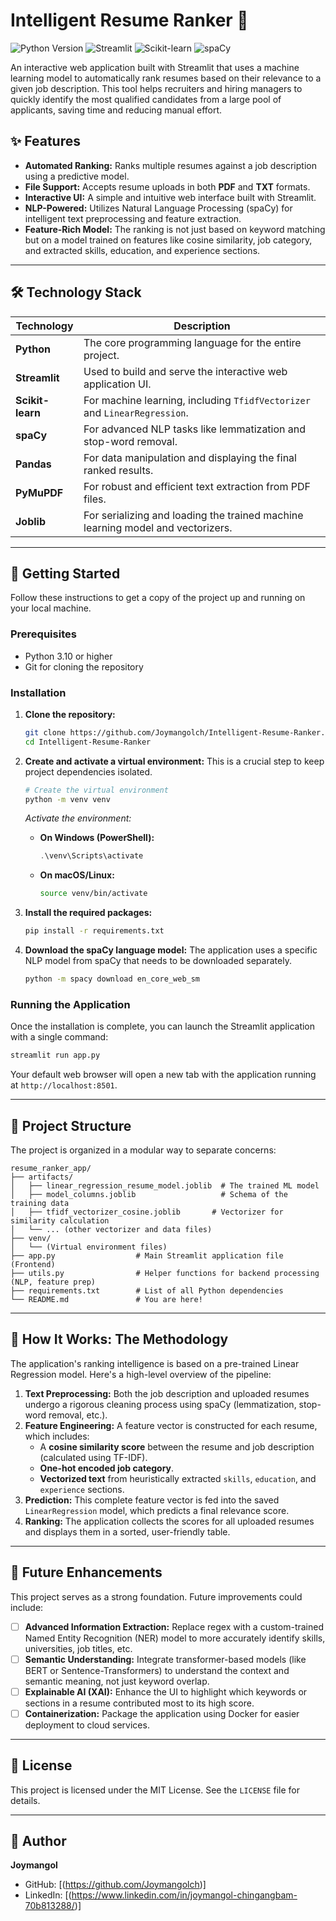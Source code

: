 # Intelligent Resume Ranker 🤖

![Python Version](https://img.shields.io/badge/python-3.10%2B-blue)
![Streamlit](https://img.shields.io/badge/Streamlit-1.28-FF4B4B)
![Scikit-learn](https://img.shields.io/badge/scikit--learn-1.3-F7931E)
![spaCy](https://img.shields.io/badge/spaCy-3.7-09A3D5)

An interactive web application built with Streamlit that uses a machine learning model to automatically rank resumes based on their relevance to a given job description. This tool helps recruiters and hiring managers to quickly identify the most qualified candidates from a large pool of applicants, saving time and reducing manual effort.


## ✨ Features

-   **Automated Ranking:** Ranks multiple resumes against a job description using a predictive model.
-   **File Support:** Accepts resume uploads in both **PDF** and **TXT** formats.
-   **Interactive UI:** A simple and intuitive web interface built with Streamlit.
-   **NLP-Powered:** Utilizes Natural Language Processing (spaCy) for intelligent text preprocessing and feature extraction.
-   **Feature-Rich Model:** The ranking is not just based on keyword matching but on a model trained on features like cosine similarity, job category, and extracted skills, education, and experience sections.

---

## 🛠️ Technology Stack

| Technology      | Description                                                                 |
| --------------- | --------------------------------------------------------------------------- |
| **Python**      | The core programming language for the entire project.                       |
| **Streamlit**   | Used to build and serve the interactive web application UI.                 |
| **Scikit-learn**| For machine learning, including `TfidfVectorizer` and `LinearRegression`. |
| **spaCy**       | For advanced NLP tasks like lemmatization and stop-word removal.            |
| **Pandas**      | For data manipulation and displaying the final ranked results.              |
| **PyMuPDF**     | For robust and efficient text extraction from PDF files.                    |
| **Joblib**      | For serializing and loading the trained machine learning model and vectorizers. |

---

## 🚀 Getting Started

Follow these instructions to get a copy of the project up and running on your local machine.

### Prerequisites

-   Python 3.10 or higher
-   Git for cloning the repository

### Installation

1.  **Clone the repository:**
    ```bash
    git clone https://github.com/Joymangolch/Intelligent-Resume-Ranker.git
    cd Intelligent-Resume-Ranker
    ```

2.  **Create and activate a virtual environment:**
    This is a crucial step to keep project dependencies isolated.
    ```bash
    # Create the virtual environment
    python -m venv venv
    ```
    
    *Activate the environment:*
    -   **On Windows (PowerShell):**
        ```powershell
        .\venv\Scripts\activate
        ```
    -   **On macOS/Linux:**
        ```bash
        source venv/bin/activate
        ```

3.  **Install the required packages:**
    ```bash
    pip install -r requirements.txt
    ```

4.  **Download the spaCy language model:**
    The application uses a specific NLP model from spaCy that needs to be downloaded separately.
    ```bash
    python -m spacy download en_core_web_sm
    ```

### Running the Application

Once the installation is complete, you can launch the Streamlit application with a single command:

```bash
streamlit run app.py
```

Your default web browser will open a new tab with the application running at `http://localhost:8501`.

---

## 📁 Project Structure

The project is organized in a modular way to separate concerns:

```
resume_ranker_app/
├── artifacts/
│   ├── linear_regression_resume_model.joblib  # The trained ML model
│   ├── model_columns.joblib                   # Schema of the training data
│   ├── tfidf_vectorizer_cosine.joblib       # Vectorizer for similarity calculation
│   └── ... (other vectorizer and data files)
├── venv/
│   └── (Virtual environment files)
├── app.py                  # Main Streamlit application file (Frontend)
├── utils.py                # Helper functions for backend processing (NLP, feature prep)
├── requirements.txt        # List of all Python dependencies
└── README.md               # You are here!
```

---

## 🧠 How It Works: The Methodology

The application's ranking intelligence is based on a pre-trained Linear Regression model. Here's a high-level overview of the pipeline:

1.  **Text Preprocessing:** Both the job description and uploaded resumes undergo a rigorous cleaning process using spaCy (lemmatization, stop-word removal, etc.).
2.  **Feature Engineering:** A feature vector is constructed for each resume, which includes:
    -   A **cosine similarity score** between the resume and job description (calculated using TF-IDF).
    -   **One-hot encoded job category**.
    -   **Vectorized text** from heuristically extracted `skills`, `education`, and `experience` sections.
3.  **Prediction:** This complete feature vector is fed into the saved `LinearRegression` model, which predicts a final relevance score.
4.  **Ranking:** The application collects the scores for all uploaded resumes and displays them in a sorted, user-friendly table.

---

## 🔮 Future Enhancements

This project serves as a strong foundation. Future improvements could include:

-   [ ] **Advanced Information Extraction:** Replace regex with a custom-trained Named Entity Recognition (NER) model to more accurately identify skills, universities, job titles, etc.
-   [ ] **Semantic Understanding:** Integrate transformer-based models (like BERT or Sentence-Transformers) to understand the context and semantic meaning, not just keyword overlap.
-   [ ] **Explainable AI (XAI):** Enhance the UI to highlight which keywords or sections in a resume contributed most to its high score.
-   [ ] **Containerization:** Package the application using Docker for easier deployment to cloud services.

---

## 📜 License

This project is licensed under the MIT License. See the `LICENSE` file for details.

---

## 👤 Author

**Joymangol**
-   GitHub: [(https://github.com/Joymangolch)]
-   LinkedIn: [(https://www.linkedin.com/in/joymangol-chingangbam-70b813288/)]

```

